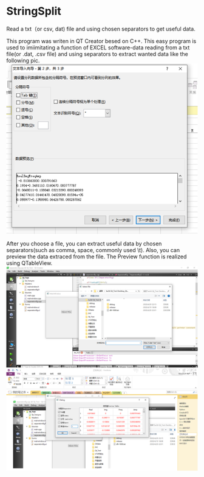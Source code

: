 # StringSplit
Read a txt（or csv, dat) file and using chosen separators to get useful data.  


This program was writen in QT Creator besed on C++. This easy program is used to imiimitating a function of EXCEL software-data reading from a txt file(or .dat, .csv file) and using separators to extract wanted data like the following pic.
![](https://github.com/liming467/StringSplit/blob/master/excel.png)

After you choose a file, you can extract useful data by chosen separators(such as comma, space, commonly used \t). Also, you can preview the data extraced from the file. The Preview function is realized using QTableView. 
![](https://github.com/liming467/StringSplit/blob/master/selectFile.png)
![](https://github.com/liming467/StringSplit/blob/master/separate.png)


